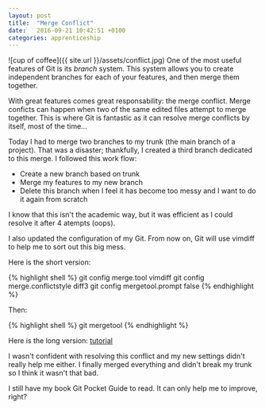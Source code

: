 ```yaml
---
layout: post
title:  "Merge Conflict"
date:   2016-09-21 10:42:51 +0100
categories: apprenticeship
---
```


![cup of coffee]({{ site.url }}/assets/conflict.jpg)
One of the most useful features of Git is its *branch* system. This system allows you to create independent branches
for each of your features, and then merge them together.

With great features comes great responsability: the merge conflict.
Merge conficts can happen when two of the same edited files attempt to merge together. This is where Git is fantastic
as it can resolve merge conflicts by itself, most of the time...

Today I had to merge two branches to my trunk (the main branch of a project). That was a disaster; thankfully, I created
a third branch dedicated to this merge. I followed this work flow:

- Create a new branch based on trunk
- Merge my features to my new branch
- Delete this branch when I feel it has become too messy and I want to do it again from scratch

I know that this isn't the academic way, but it was efficient as I could resolve it after 4 atempts (oops).

I also updated the configuration of my Git. From now on, Git will use vimdiff to help me to sort out this big mess.

Here is the short version:

{% highlight shell %}
git config merge.tool vimdiff
git config merge.conflictstyle diff3
git config mergetool.prompt false
{% endhighlight %}

Then:

{% highlight shell %}
git mergetool
{% endhighlight %}

Here is the long version: [tutorial](http://www.rosipov.com/blog/use-vimdiff-as-git-mergetool/)

I wasn't confident with resolving this conflict and my new settings didn't really help me either.
I finally merged everything and didn't break my trunk so I think it wasn't that bad.

I still have my book Git Pocket Guide to read. It can only help me to improve, right?
